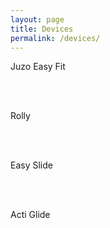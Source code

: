 ```yaml
---
layout: page
title: Devices
permalink: /devices/
---
```

<!-- Include the CSS & JS.. (This could be direct from the package or bundled) -->
<link rel="stylesheet" href="https://bigjobbynhsx.github.io/minima/src/lite-yt-embed.css" />

<script src="https://bigjobbynhsx.github.io/minima/src/lite-yt-embed.js"></script>

<!-- Use the element. You may use it before the lite-yt-embed JS is executed. -->

<div>
<p>Juzo Easy Fit</p>
<lite-youtube videoid="lg8L9AltV-E" style="background-image: url('https://i.ytimg.com/vi/lg8L9AltV-E/maxresdefault.jpg');" playlabel="Play: Juzo Easy Fit"></lite-youtube>
</div>
<br>
<br>

<div>
<p>Rolly</p>
<lite-youtube videoid="csXEqOBHgMU" style="background-image: url('https://i.ytimg.com/vi/csXEqOBHgMU/maxresdefault.jpg');" playlabel="Play: Rolly"></lite-youtube>
</div>
<br>
<br>

<div>
<p>Easy Slide</p>
<lite-youtube videoid="77OeZYWBrog" style="background-image: url('https://i.ytimg.com/vi/77OeZYWBrog/maxresdefault.jpg');" playlabel="Play: Easy Slide"></lite-youtube>
</div>
<br>
<br>

<div>
<p>Acti Glide</p>
<lite-youtube videoid="F2ldp-klaBc" style="background-image: url('https://i.ytimg.com/vi/F2ldp-klaBc/maxresdefault.jpg');" playlabel="Play: Acti Glide"></lite-youtube>
</div>
<br>
<br>

